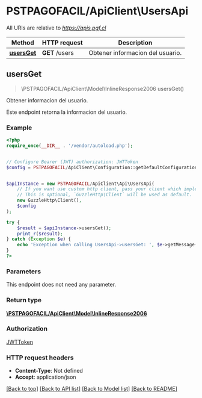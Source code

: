 # PSTPAGOFACIL/ApiClient\UsersApi

All URIs are relative to *https://apis.pgf.cl*

Method | HTTP request | Description
------------- | ------------- | -------------
[**usersGet**](UsersApi.md#usersGet) | **GET** /users | Obtener informacion del usuario.



## usersGet

> \PSTPAGOFACIL/ApiClient\Model\InlineResponse2006 usersGet()

Obtener informacion del usuario.

Este endpoint retorna la informacion del usuario.

### Example

```php
<?php
require_once(__DIR__ . '/vendor/autoload.php');


// Configure Bearer (JWT) authorization: JWTToken
$config = PSTPAGOFACIL/ApiClient\Configuration::getDefaultConfiguration()->setAccessToken('YOUR_ACCESS_TOKEN');


$apiInstance = new PSTPAGOFACIL/ApiClient\Api\UsersApi(
    // If you want use custom http client, pass your client which implements `GuzzleHttp\ClientInterface`.
    // This is optional, `GuzzleHttp\Client` will be used as default.
    new GuzzleHttp\Client(),
    $config
);

try {
    $result = $apiInstance->usersGet();
    print_r($result);
} catch (Exception $e) {
    echo 'Exception when calling UsersApi->usersGet: ', $e->getMessage(), PHP_EOL;
}
?>
```

### Parameters

This endpoint does not need any parameter.

### Return type

[**\PSTPAGOFACIL/ApiClient\Model\InlineResponse2006**](../Model/InlineResponse2006.md)

### Authorization

[JWTToken](../../README.md#JWTToken)

### HTTP request headers

- **Content-Type**: Not defined
- **Accept**: application/json

[[Back to top]](#) [[Back to API list]](../../README.md#documentation-for-api-endpoints)
[[Back to Model list]](../../README.md#documentation-for-models)
[[Back to README]](../../README.md)

